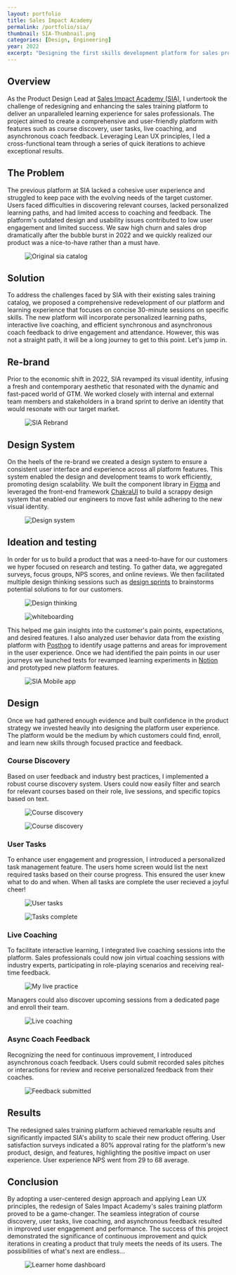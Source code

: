```yaml
---
layout: portfolio
title: Sales Impact Academy
permalink: /portfolio/sia/
thumbnail: SIA-Thumbnail.png
categories: [Design, Engineering]
year: 2022
excerpt: "Designing the first skills development platform for sales professionals."
---
```


## Overview

As the Product Design Lead at <a href="https://www.salesimpact.io/" target="_blank">Sales Impact Academy (SIA)</a>, I undertook the challenge of redesigning and enhancing the sales training platform to deliver an unparalleled learning experience for sales professionals. The project aimed to create a comprehensive and user-friendly platform with features such as course discovery, user tasks, live coaching, and asynchronous coach feedback. Leveraging Lean UX principles, I led a cross-functional team through a series of quick iterations to achieve exceptional results.

## The Problem 

The previous platform at SIA lacked a cohesive user experience and struggled to keep pace with the evolving needs of the target customer. Users faced difficulties in discovering relevant courses, lacked personalized learning paths, and had limited access to coaching and feedback. The platform's outdated design and usability issues contributed to low user engagement and limited success. We saw high churn and sales drop dramatically after the bubble burst in 2022 and we quickly realized our product was a nice-to-have rather than a must have.

<figure><img src="/assets/images/sia/SIA_catalog.png" alt="Original sia catalog"></figure>

## Solution

To address the challenges faced by SIA with their existing sales training catalog, we proposed a comprehensive redevelopment of our platform and learning experience that focuses on concise 30-minute sessions on specific skills. The new platform will incorporate personalized learning paths, interactive live coaching, and efficient synchronous and asynchronous coach feedback to drive engagement and attendance. However, this was not a straight path, it will be a long journey to get to this point. Let's jump in.

## Re-brand

Prior to the economic shift in 2022, SIA revamped its visual identity, infusing a fresh and contemporary aesthetic that resonated with the dynamic and fast-paced world of GTM. We worked closely with internal and external team members and stakeholders in a brand sprint to derive an identity that would resonate with our target market.

<figure><img src="/assets/images/sia/SIA_Guidelines_V2.jpg" alt="SIA Rebrand"></figure>

## Design System

On the heels of the re-brand we created a design system to ensure a consistent user interface and experience across all platform features. This system enabled the design and development teams to work efficiently, promoting design scalability. We built the component library in <a href="https://www.figma.com/" target="_blank">Figma</a> and leveraged the front-end framework <a href="https://chakra-ui.com/" target="_blank">ChakraUI</a> to build a scrappy design system that enabled our engineers to move fast while adhering to the new visual identity.

<figure><img src="/assets/images/sia/Design_System.png" alt="Design system"></figure>

## Ideation and testing

In order for us to build a product that was a need-to-have for our customers we hyper focused on research and testing. To gather data,
we aggregated surveys, focus groups, NPS scores, and online reviews. We then facilitated multiple design thinking sessions such as <a href="http://www.gv.com/sprint/" target="_blank">design sprints</a> to brainstorms potential solutions to for our customers. 

<figure><img src="/assets/images/sia/design thinking.jpeg" alt="Design thinking"></figure>

<figure><img src="/assets/images/sia/sketches.jpeg" alt="whiteboarding"></figure>

This helped me gain insights into the customer's pain points, expectations, and desired features. I also analyzed user behavior data from the existing platform with <a href="https://posthog.com" target="_blank">Posthog</a> to identify usage patterns and areas for improvement in the user experience. Once we had identified the pain points in our user journeys we launched tests for revamped learning experiments in <a href="https://www.notion.so/" target="_blank">Notion</a> and prototyped new platform features.

<figure><img src="/assets/images/sia/Mobile.png" alt="SIA Mobile app"></figure>

## Design

Once we had gathered enough evidence and built confidence in the product strategy we invested heavily into designing the platform user experience. The platform would be the medium by which customers could find, enroll, and learn new skills through focused practice and feedback.

### Course Discovery

Based on user feedback and industry best practices, I implemented a robust course discovery system. Users could now easily filter and search for relevant courses based on their role, live sessions, and specific topics based on text.

<figure><img src="/assets/images/sia/Courses.png" alt="Course discovery"></figure>

<figure><img src="/assets/images/sia/CourseDetails.png" alt="Course discovery"></figure>

### User Tasks

To enhance user engagement and progression, I introduced a personalized task management feature. The users home screen would list the next required tasks based on their course progress. This ensured the user knew what to do and when. When all tasks are complete the user recieved a joyful cheer!

<figure><img src="/assets/images/sia/Tasks.png" alt="User tasks"></figure>

<figure><img src="/assets/images/sia/Tasks - Complete.png" alt="Tasks complete"></figure>

### Live Coaching

To facilitate interactive learning, I integrated live coaching sessions into the platform. Sales professionals could now join virtual coaching sessions with industry experts, participating in role-playing scenarios and receiving real-time feedback.

<figure><img src="/assets/images/sia/In Progress.png" alt="My live practice"></figure>

Managers could also discover upcoming sessions from a dedicated page and enroll their team.


<figure><img src="/assets/images/sia/Live Coaching.png" alt="Live coaching"></figure>

### Async Coach Feedback

Recognizing the need for continuous improvement, I introduced asynchronous coach feedback. Users could submit recorded sales pitches or interactions for review and receive personalized feedback from their coaches.

<figure><img src="/assets/images/sia/Feedback - Submitted.png" alt="Feedback submitted"></figure>

## Results

The redesigned sales training platform achieved remarkable results and significantly impacted SIA's ability to scale their new product offering. User satisfaction surveys indicated a 80% approval rating for the platform's new product, design, and features, highlighting the positive impact on user experience. User experience NPS went from 29 to 68 average.

## Conclusion

By adopting a user-centered design approach and applying Lean UX principles, the redesign of Sales Impact Academy's sales training platform proved to be a game-changer. The seamless integration of course discovery, user tasks, live coaching, and asynchronous feedback resulted in improved user engagement and performance. The success of this project demonstrated the significance of continuous improvement and quick iterations in creating a product that truly meets the needs of its users. The possibilities of what's next are endless...

<figure><img src="/assets/images/sia/Learner Home.png" alt="Learner home dashboard"></figure>

